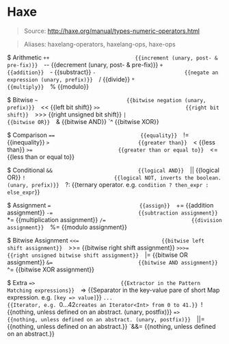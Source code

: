# Haxe

> Source: http://haxe.org/manual/types-numeric-operators.html

> Aliases: haxelang-operators, haxelang-ops, haxe-ops

$ Arithmetic
    `++                            {{increment (unary, post- & pre-fix)}} 
    `--                            {{decrement (unary, post- & pre-fix)}} 
    `+                             {{addition}} 
    `-                             {{substract}} 
    `-                             {{negate an expression (unary, prefix)}} 
    `/                             {{divide}} 
    `*                             {{multiply}} 
    `%                             {{modulo}} 

$ Bitwise
    `~                             {{bitwise negation (unary, prefix)}} 
    `<<                            {{left bit shift}} 
    `>>                            {{right bit shift}} 
    `>>>                           {{right unsigned bit shift}} 
    `|                             {{bitwise OR}} 
    `&                             {{bitwise AND}} 
    `^                             {{bitwise XOR}} 

$ Comparison
    `==                            {{equality}} 
    `!=                            {{inequality}} 
    `>                             {{greater than}} 
    `<                             {{less than}} 
    `>=                            {{greater than or equal to}} 
    `<=                            {{less than or equal to}} 

$ Conditional
    `&&                            {{logical AND}} 
    `||                            {{logical OR}} 
    `!                             {{logical NOT, inverts the boolean. (unary, prefix)}} 
    `?:                            {{ternary operator. e.g. `condition ? then_expr : else_expr`}} 

$ Assignment
    `=                             {{assign}} 
    `+=                            {{addition assignment}} 
    `-=                            {{subtraction assignment}} 
    `*=                            {{multiplication assignment}} 
    `/=                            {{division assignment}} 
    `%=                            {{modulo assignment}} 

$ Bitwise Assignment
    `<<=                           {{bitwise left shift assignment}} 
    `>>=                           {{bitwise right shift assignment}} 
    `>>>=                          {{right unsigned bitwise shift assignment}} 
    `|=                            {{bitwise OR assignment}} 
    `&=                            {{bitwise AND assignment}} 
    `^=                            {{bitwise XOR assignment}} 

$ Extra
    `=>                            {{Extractor in the Pattern Matching expressions}} 
    `=>                            {{Separator in the key-value pare of short Map expression. e.g. `[key => value]`}} 
    `...                           {{Iterator, e.g. `0...42` creates an Iterator<Int> from 0 to 41.}} 
    `!                             {{nothing, unless defined on an abstract. (unary, postfix)}} 
    `=>                            {{nothing, unless defined on an abstract. (unary, postfix)}} 
    `||=                           {{nothing, unless defined on an abstract.}} 
    `&&=                           {{nothing, unless defined on an abstract.}} 

